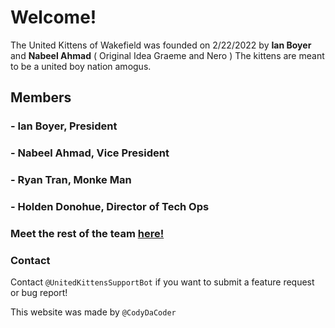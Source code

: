 # Welcome!
The United Kittens of Wakefield was founded on 2/22/2022 by **Ian Boyer** and **Nabeel Ahmad** ( Original Idea Graeme and Nero ) The kittens are meant to be a united boy nation amogus.

## Members

### - **Ian Boyer**, President
### - **Nabeel Ahmad**, Vice President
### - **Ryan Tran**, Monke Man
### - **Holden Donohue**, Director of Tech Ops

### Meet the rest of the team [here!](team.md)

### Contact
Contact ```@UnitedKittensSupportBot``` if you want to submit a feature request or bug report!

This website was made by ```@CodyDaCoder```
